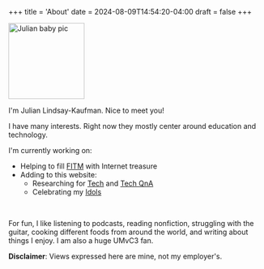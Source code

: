 +++
title = 'About'
date = 2024-08-09T14:54:20-04:00
draft = false
+++

<img src="/lil-jlk.JPG" title="Julian baby pic" alt="Julian baby pic" width='150' />

I'm Julian Lindsay-Kaufman. Nice to meet you!

I have many interests. Right now they mostly center around education and technology.

I'm currently working on:

-   Helping to fill [FITM](https://fitm.online) with Internet treasure
-   Adding to this website:
    -   Researching for [Tech](../tech/) and [Tech QnA](../tech-qna/)
    -   Celebrating my [Idols](../idols/)

<br>

For fun, I like listening to podcasts, reading nonfiction, struggling with the guitar, cooking different foods from around the world, and writing about things I enjoy. I am also a huge UMvC3 fan.

<strong>Disclaimer</strong>: Views expressed here are mine, not my employer's.
